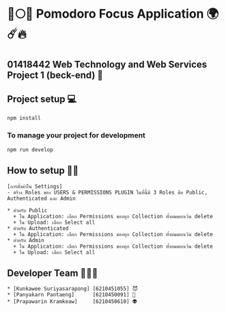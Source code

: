 # 🐶🌕🐺 Pomodoro Focus Application 🌍☄️🔥
## 01418442 Web Technology and Web Services Project 1 (beck-end) 🐶

## Project setup 💻
```
npm install 
```

### To manage your project for development
```
npm run develop
```

## How to setup 👨‍💻
```
[การตั้งค่าใน Settings]
- สร้าง Roles ของ USERS & PERMISSIONS PLUGIN ในที่นี้มี 3 Roles คือ Public, Authenticated และ Admin

* สำหรับ Public
  + ใน Application: เลือก Permissions ของทุก Collection ทั้งหมดยกเว้น delete
  + ใน Upload: เลือก Select all
* สำหรับ Authenticated
  + ใน Application: เลือก Permissions ของทุก Collection ทั้งหมดยกเว้น delete
* สำหรับ Admin
  + ใน Application: เลือก Permissions ของทุก Collection ทั้งหมดยกเว้น delete
  + ใน Upload: เลือก Select all
```

## Developer Team 👨‍👦‍👦
```
* [Kunkawee Suriyasarapong] [6210451055] 😈
* [Panyakarn Pantaeng]      [6210450091] 🤖
* [Prapawarin Kramkeaw]     [6210450610] 👽
```
